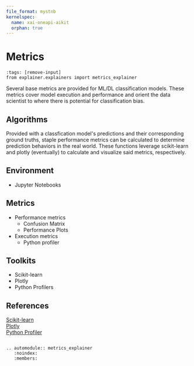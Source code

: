 ```yaml
---
file_format: mystnb 
kernelspec:
  name: xai-oneapi-aikit
  orphan: true
---
```

# Metrics
 
```{code-cell} xai-oneapi-aikit
:tags: [remove-input]
from explainer.explainers import metrics_explainer
```
Several base metrics are provided for ML/DL classification models. These metrics cover model execution and performance and orient the data scientist to where there is potential for classification bias. 

## Algorithms
Provided with a classfication model's predictions and their corresponding ground truths, staple performance metrics can be calculated to determine prediction behaviors in the real world. These functions leverage scikit-learn and plotly (eventually) to calculate and visualize said metrics, respectively.

## Environment
- Jupyter Notebooks

## Metrics
- Performance metrics
  - Confusion Matrix
  - Performance Plots
- Execution metrics
  - Python profiler

## Toolkits
- Scikit-learn
- Plotly
- Python Profilers

## References

[Scikit-learn](https://github.com/scikit-learn/scikit-learn)\
[Plotly](https://github.com/plotly)\
[Python Profiler](https://github.com/python/cpython/blob/main/Lib/cProfile.py)


```{eval-rst}

.. automodule:: metrics_explainer
   :noindex:
   :members:

```
